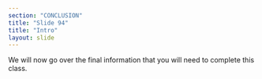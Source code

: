 ```yaml
---
section: "CONCLUSION"
title: "Slide 94"
title: "Intro"
layout: slide
---
```


We will now go over the final information that you will need to complete this class.

